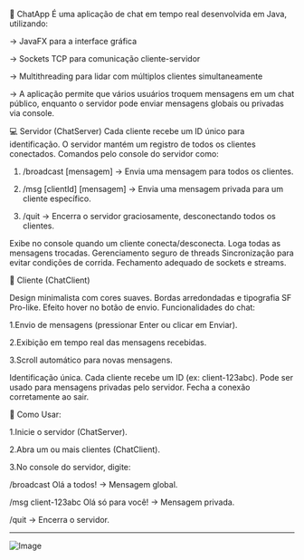 📌 ChatApp
É uma aplicação de chat em tempo real desenvolvida em Java, utilizando:

-> JavaFX para a interface gráfica

-> Sockets TCP para comunicação cliente-servidor

-> Multithreading para lidar com múltiplos clientes simultaneamente

-> A aplicação permite que vários usuários troquem mensagens em um chat público, enquanto o servidor pode enviar mensagens globais ou privadas via console.

💻 Servidor (ChatServer)
Cada cliente recebe um ID único para identificação.
O servidor mantém um registro de todos os clientes conectados.
Comandos pelo console do servidor como: 
1. /broadcast [mensagem] → Envia uma mensagem para todos os clientes.

2. /msg [clientId] [mensagem] → Envia uma mensagem privada para um cliente específico.

3. /quit → Encerra o servidor graciosamente, desconectando todos os clientes.

Exibe no console quando um cliente conecta/desconecta.
Loga todas as mensagens trocadas.
Gerenciamento seguro de threads
Sincronização para evitar condições de corrida.
Fechamento adequado de sockets e streams.

📱 Cliente (ChatClient)

Design minimalista com cores suaves.
Bordas arredondadas e tipografia SF Pro-like.
Efeito hover no botão de envio.
Funcionalidades do chat:

1.Envio de mensagens (pressionar Enter ou clicar em Enviar).

2.Exibição em tempo real das mensagens recebidas.

3.Scroll automático para novas mensagens.

Identificação única. Cada cliente recebe um ID (ex: client-123abc).
Pode ser usado para mensagens privadas pelo servidor.
Fecha a conexão corretamente ao sair.

🚀 Como Usar:

1.Inicie o servidor (ChatServer).

2.Abra um ou mais clientes (ChatClient).

3.No console do servidor, digite:

/broadcast Olá a todos! → Mensagem global.

/msg client-123abc Olá só para você! → Mensagem privada.

/quit → Encerra o servidor.
___________________________________________________________

![Image](https://github.com/user-attachments/assets/52fd9d41-ae83-49b0-9b5d-b6ff0910a2a7)
